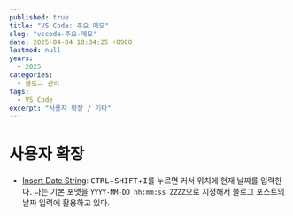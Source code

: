 ```yaml
---
published: true
title: "VS Code: 주요 메모"
slug: "vscode-주요-메모"
date: 2025-04-04 10:34:25 +0900
lastmod: null
years:
  - 2025
categories:
  - 블로그 관리
tags:
  - VS Code
excerpt: "사용자 확장 / 기타"
---
```

# 사용자 확장
- [Insert Date String](https://marketplace.visualstudio.com/items?itemName=jsynowiec.vscode-insertdatestring): <kbd>CTRL</kbd>+<kbd>SHIFT</kbd>+<kbd>I</kbd>를 누르면 커서 위치에 현재 날짜를 입력한다. 나는 기본 포맷을 `YYYY-MM-DD hh:mm:ss ZZZZ`으로 지정해서 블로그 포스트의 날짜 입력에 활용하고 있다.